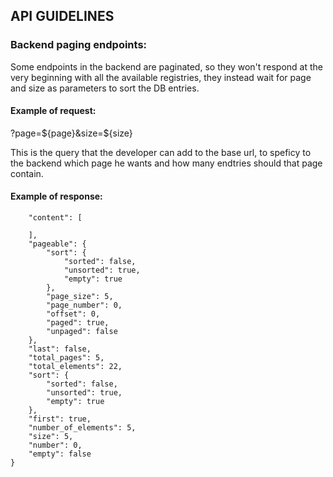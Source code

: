 ## API GUIDELINES 

### Backend paging endpoints:

Some endpoints in the backend are paginated, so they won't respond at the very beginning with all the available registries, they instead wait for page and size as parameters to sort the DB entries.

#### Example of request:
?page=${page}&size=${size}

This is the query that the developer can add to the base url, to speficy to the backend which page he wants and how many endtries should that page contain.

#### Example of response:

```{
	"content": [
        
	],
	"pageable": {
		"sort": {
			"sorted": false,
			"unsorted": true,
			"empty": true
		},
		"page_size": 5,
		"page_number": 0,
		"offset": 0,
		"paged": true,
		"unpaged": false
	},
	"last": false,
	"total_pages": 5,
	"total_elements": 22,
	"sort": {
		"sorted": false,
		"unsorted": true,
		"empty": true
	},
	"first": true,
	"number_of_elements": 5,
	"size": 5,
	"number": 0,
	"empty": false
}
```